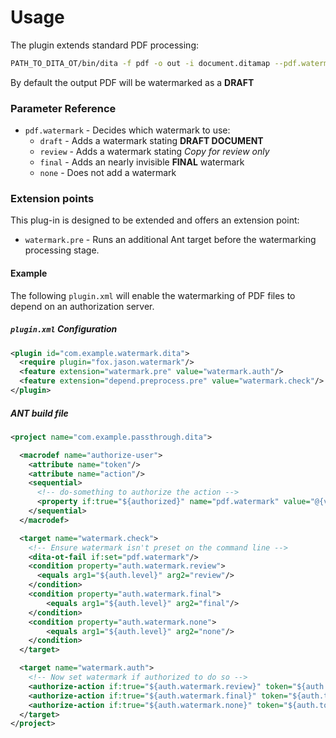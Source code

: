 <h1>Usage</h1>

The plugin extends standard PDF processing:

```bash
PATH_TO_DITA_OT/bin/dita -f pdf -o out -i document.ditamap --pdf.watermark=draft|review|final
```

By default the output PDF will be watermarked as a **DRAFT**

### Parameter Reference

-   `pdf.watermark` - Decides which watermark to use:
    -   `draft` - Adds a watermark stating **DRAFT DOCUMENT**
    -   `review` - Adds a watermark stating _Copy for review only_
    -   `final` - Adds an nearly invisible **FINAL** watermark
    -   `none` - Does not add a watermark

### Extension points

This plug-in is designed to be extended and offers an extension point:

-   `watermark.pre` - Runs an additional Ant target before the watermarking processing stage.

#### Example

The following `plugin.xml` will enable the watermarking of PDF files to depend on an authorization server.

##### `plugin.xml` Configuration

```xml
<plugin id="com.example.watermark.dita">
  <require plugin="fox.jason.watermark"/>
  <feature extension="watermark.pre" value="watermark.auth"/>
  <feature extension="depend.preprocess.pre" value="watermark.check"/>
</plugin>
```

##### ANT build file

```xml
<project name="com.example.passthrough.dita">

  <macrodef name="authorize-user">
    <attribute name="token"/>
    <attribute name="action"/>
    <sequential>
      <!-- do-something to authorize the action -->
      <property if:true="${authorized}" name="pdf.watermark" value="@{value}"/>
    </sequential>
  </macrodef>

  <target name="watermark.check">
    <!-- Ensure watermark isn't preset on the command line -->
    <dita-ot-fail if:set="pdf.watermark"/>
    <condition property="auth.watermark.review">
      <equals arg1="${auth.level}" arg2="review"/>
    </condition>
    <condition property="auth.watermark.final">
        <equals arg1="${auth.level}" arg2="final"/>
    </condition>
    <condition property="auth.watermark.none">
        <equals arg1="${auth.level}" arg2="none"/>
    </condition>
  </target>

  <target name="watermark.auth">
    <!-- Now set watermark if authorized to do so -->
    <authorize-action if:true="${auth.watermark.review}" token="${auth.token}"  action="review" />
    <authorize-action if:true="${auth.watermark.final}" token="${auth.token}"  action="final"/>
    <authorize-action if:true="${auth.watermark.none}" token="${auth.token}"  action="none"/>
  </target>
</project>
```
